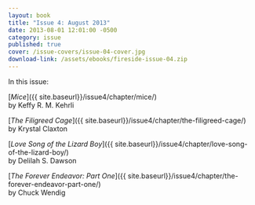 ```yaml
---
layout: book
title: "Issue 4: August 2013"
date: 2013-08-01 12:01:00 -0500
category: issue
published: true
cover: /issue-covers/issue-04-cover.jpg
download-link: /assets/ebooks/fireside-issue-04.zip
---
```


In this issue:

[_Mice_]({{ site.baseurl}}/issue4/chapter/mice/)<br/>
by Keffy R. M. Kehrli

[_The Filigreed Cage_]({{ site.baseurl}}/issue4/chapter/the-filigreed-cage/)<br/>
by Krystal Claxton

[_Love Song of the Lizard Boy_]({{ site.baseurl}}/issue4/chapter/love-song-of-the-lizard-boy/)<br/>
by Delilah S. Dawson

[_The Forever Endeavor: Part One_]({{ site.baseurl}}/issue4/chapter/the-forever-endeavor-part-one/)<br/>
by Chuck Wendig
